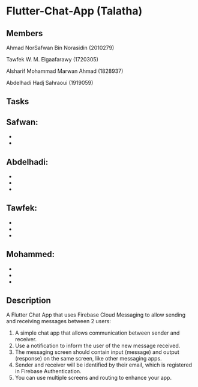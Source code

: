 # Flutter-Chat-App (Talatha)

## Members
Ahmad NorSafwan Bin Norasidin (2010279)

Tawfek W. M. Elgaafarawy (1720305)

Alsharif Mohammad Marwan Ahmad (1828937)

Abdelhadi Hadj Sahraoui (1919059)

## Tasks
Safwan:
- 
- 
- 

Abdelhadi:
- 
- 
- 
- 

Tawfek:
- 
- 
- 
- 

Mohammed:
- 
- 
- 
- 

## Description
A Flutter Chat App that uses Firebase Cloud Messaging to allow sending and receiving messages between 2 users:
1. A simple chat app that allows communication between sender and receiver.
2. Use a notification to inform the user of the new message received.
3. The messaging screen should contain input (message) and output (response) on the same screen, like other messaging apps.
4. Sender and receiver will be identified by their email, which is registered in Firebase Authentication.
5. You can use multiple screens and routing to enhance your app.
